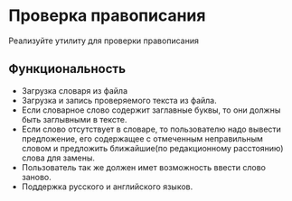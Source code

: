 # Проверка правописания
  Реализуйте утилиту для проверки правописания 
## Функциональность 
* Загрузка словаря из файла
* Загрузка и запись проверяемого текста из файла.
* Если словарное слово содержит заглавные буквы, то они должны быть заглывными в тексте.
* Если слово отсутствует в словаре, то пользователю надо вывести предложение, его содержащее с отмеченным неправильным словом и предложить ближайшие(по редакционному расстоянию) слова для замены.
* Пользователь так же должен имет возможность ввести слово заново.
* Поддержка русского и английского языков.
